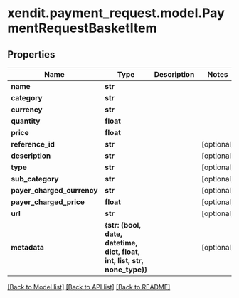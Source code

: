 # xendit.payment_request.model.PaymentRequestBasketItem


## Properties
Name | Type | Description | Notes
------------ | ------------- | ------------- | -------------
**name** | **str** |  | 
**category** | **str** |  | 
**currency** | **str** |  | 
**quantity** | **float** |  | 
**price** | **float** |  | 
**reference_id** | **str** |  | [optional] 
**description** | **str** |  | [optional] 
**type** | **str** |  | [optional] 
**sub_category** | **str** |  | [optional] 
**payer_charged_currency** | **str** |  | [optional] 
**payer_charged_price** | **float** |  | [optional] 
**url** | **str** |  | [optional] 
**metadata** | **{str: (bool, date, datetime, dict, float, int, list, str, none_type)}** |  | [optional] 

[[Back to Model list]](../README.md#documentation-for-models) [[Back to API list]](../README.md#documentation-for-api-endpoints) [[Back to README]](../README.md)



